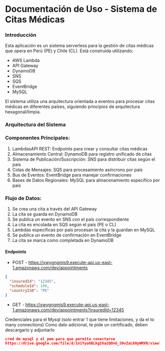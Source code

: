 # Documentación de Uso - Sistema de Citas Médicas
### Introducción
Esta aplicación es un sistema serverless para la gestión de citas médicas que opera en Perú (PE) y Chile (CL). Está construida utilizando:

- AWS Lambda
- API Gateway
- DynamoDB
- SNS
- SQS
- EventBridge
- MySQL

El sistema utiliza una arquitectura orientada a eventos para procesar citas médicas en diferentes países, siguiendo principios de arquitectura hexagonal/limpia.

### Arquitectura del Sistema
### Componentes Principales:

1. LambdasAPI REST: Endpoints para crear y consultar citas médicas
2. Almacenamiento Central: DynamoDB para registro unificado de citas
3. Sistema de Publicación/Suscripción: SNS para distribuir citas según el país
4. Colas de Mensajes: SQS para procesamiento asíncrono por país
5. Bus de Eventos: EventBridge para manejar confirmaciones
6. Bases de Datos Regionales: MySQL para almacenamiento específico por país

### Flujo de Datos:

1. Se crea una cita a través del API Gateway
2. La cita se guarda en DynamoDB
3. Se publica un evento en SNS con el país correspondiente
4. La cita es encolada en SQS según el país (PE o CL)
5. Lambdas específicas por país procesan la cita y la guardan en MySQL
6. Se publica un evento de confirmación en EventBridge
7. La cita se marca como completada en DynamoDB

#### Endpoints
- POST - https://xwygngmis9.execute-api.us-east-1.amazonaws.com/dev/appointments
```json
{
  "insuredId": "12345",
  "scheduleId": 100,
  "countryISO": "PE"
}
```
- GET - https://xwygngmis9.execute-api.us-east-1.amazonaws.com/dev/appointments?insuredId=12345

Credenciales para el Mysql (solo entrar 1 que tiene limitaciones, y da el to many connections)
Como dato adicional, te pide un certificado, deben descargarlo y adjuntarlo
```json
cred de mysql y el pem para que permita conectarse
https://drive.google.com/file/d/1n1Yyu6BLkgI6a2QOnG_30vZaLkNyWMXR/view?usp=sharing
```
